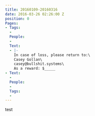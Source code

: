 ```yaml
---
title: 20160109-20160316
date: 2016-03-26 02:26:00 Z
position: 0
Pages:
- Tags:
  - 
  People:
  - 
  Text:
  - |-
    In case of loss, please return to:\
    Casey Gollan\
    casey@bullshit.systems\
    As a reward: $_____
- Text:
  - 
  People:
  - 
  Tags:
  - 
---
```


test